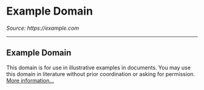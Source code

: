 # Example Domain

_Source: https://example.com_  

---

## Example Domain
This domain is for use in illustrative examples in documents. You may use this domain in literature without prior coordination or asking for permission.
[More information...](https://www.iana.org/domains/example)
